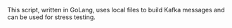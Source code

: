 This script, written in GoLang, uses local files to build Kafka messages and can be used for stress testing.
